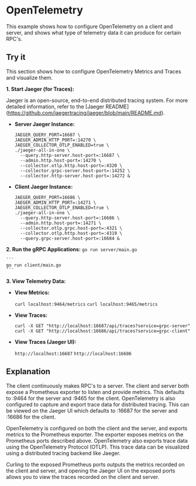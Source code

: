 # OpenTelemetry

This example shows how to configure OpenTelemetry on a client and server, and shows what type of telemetry data it can produce for certain RPC's.

## Try it

This section shows how to configure OpenTelemetry Metrics and Traces and visualize them.

**1. Start Jaeger (for Traces):**

Jaeger is an open-source, end-to-end distributed tracing system. For more detailed information, refer to the [Jaeger README]
(https://github.com/jaegertracing/jaeger/blob/main/README.md).

* **Server Jaeger Instance:**
    ```
    JAEGER_QUERY_PORT=16687 \
    JAEGER_ADMIN_HTTP_PORT=:14270 \
    JAEGER_COLLECTOR_OTLP_ENABLED=true \
    ./jaeger-all-in-one \
      --query.http-server.host-port=:16687 \
      --admin.http.host-port=:14270 \
      --collector.otlp.http.host-port=:4320 \
      --collector.grpc-server.host-port=:14252 \
      --collector.http-server.host-port=:14272 &
    ```
* **Client Jaeger Instance:**
    ```
    JAEGER_QUERY_PORT=16686 \
    JAEGER_ADMIN_HTTP_PORT=:14271 \
    JAEGER_COLLECTOR_OTLP_ENABLED=true \
    ./jaeger-all-in-one \
      --query.http-server.host-port=:16686 \
      --admin.http.host-port=:14271 \
      --collector.otlp.grpc.host-port=:4321 \
      --collector.otlp.http.host-port=:4319 \
      --query.grpc-server.host-port=:16684 &
    ```

**2. Run the gRPC Applications:**
    ```
    go run server/main.go
    ```

    ```
    go run client/main.go
    ```

**3. View Telemetry Data:**
* **View Metrics:**

    `curl localhost:9464/metrics`
    `curl localhost:9465/metrics`

* **View Traces:**

    `curl -X GET "http://localhost:16687/api/traces?service=grpc-server"`
    `curl -X GET "http://localhost:16686/api/traces?service=grpc-client"`

* **View Traces (Jaeger UI):**

    `http://localhost:16687`
    `http://localhost:16686`

## Explanation

The client continuously makes RPC's to a server. The client and server both expose a Prometheus exporter to listen and provide metrics. This defaults to :9464 for the server and :9465 for the client. OpenTelemetry is also configured to capture and export trace data for distributed tracing. This can be viewed on the Jaeger UI which defaults to :16687 for the server and :16686 for the client.

OpenTelemetry is configured on both the client and the server, and exports metrics to the Prometheus exporter. The exporter exposes metrics on the Prometheus ports described above. OpenTelemetry also exports trace data using the OpenTelemetry Protocol (OTLP). This trace data can be visualized using a distributed tracing backend like Jaeger.

Curling to the exposed Prometheus ports outputs the metrics recorded on the client and server, and opening the Jaeger UI on the exposed ports allows you to view the traces recorded on the client and server.
